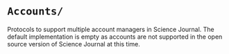 `Accounts/`
===
Protocols to support multiple account managers in Science Journal. The default implementation is empty as accounts are not supported in the open source version of Science Journal at this time.
